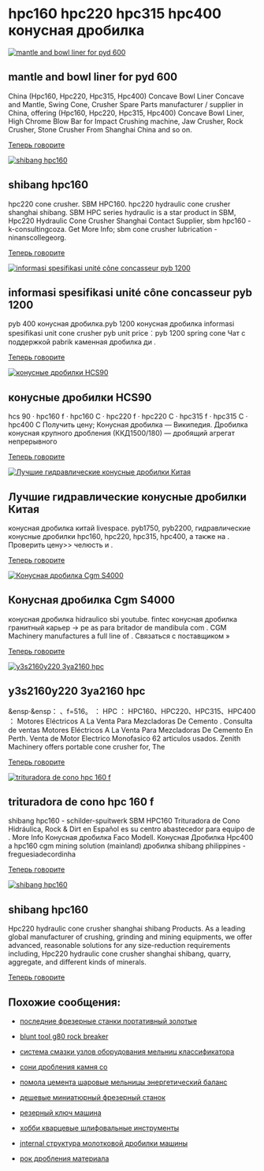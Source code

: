 # hpc160 hpc220 hpc315 hpc400 конусная дробилка
<a href="https://ru.ecuriezuff.be/products/" target="_blank">![mantle and bowl liner for pyd 600](https://github.com/millmachine/images/raw/main/131.jpg)</a>
## mantle and bowl liner for pyd 600
China (Hpc160, Hpc220, Hpc315, Hpc400) Concave Bowl Liner Concave and Mantle, Swing Cone, Crusher Spare Parts manufacturer / supplier in China, offering (Hpc160, Hpc220, Hpc315, Hpc400) Concave Bowl Liner, High Chrome Blow Bar for Impact Crushing machine, Jaw Crusher, Rock Crusher, Stone Crusher From Shanghai China and so on.
<a href="https://ru.ecuriezuff.be/products/" target="_blank">Теперь говорите</a>
<a href="https://ru.ecuriezuff.be/products/" target="_blank">![shibang hpc160](https://github.com/millmachine/images/raw/main/184.jpg)</a>
## shibang hpc160
hpc220 cone crusher. SBM HPC160. hpc220 hydraulic cone crusher shanghai shibang. SBM HPC series hydraulic is a star product in SBM, Hpc220 Hydraulic Cone Crusher Shanghai Contact Supplier, sbm hpc160 - k-consultingcoza. Get More Info; sbm cone crusher lubrication - ninanscollegeorg.
<a href="https://ru.ecuriezuff.be/products/" target="_blank">Теперь говорите</a>
<a href="https://ru.ecuriezuff.be/products/" target="_blank">![informasi spesifikasi unité cône concasseur pyb 1200](https://github.com/millmachine/images/raw/main/466.jpg)</a>
## informasi spesifikasi unité cône concasseur pyb 1200
pyb 400 конусная дробилка.pyb 1200 конусная дробилка informasi spesifikasi unit cone crusher pyb unit price︰pyb 1200 spring cone Чат с поддержкой pabrik каменная дробилка ди .
<a href="https://ru.ecuriezuff.be/products/" target="_blank">Теперь говорите</a>
<a href="https://ru.ecuriezuff.be/products/" target="_blank">![конусные дробилки HCS90](https://github.com/millmachine/images/raw/main/551.jpg)</a>
## конусные дробилки HCS90
hcs 90 · hpc160 f · hpc160 С · hpc220 f · hpc220 С · hpc315 f · hpc315 С · hpc400 С Получить цену; Конусная дробилка — Википедия. Дробилка конусная крупного дробления (ККД1500/180) — дробящий агрегат непрерывного 
<a href="https://ru.ecuriezuff.be/products/" target="_blank">Теперь говорите</a>
<a href="https://ru.ecuriezuff.be/products/" target="_blank">![Лучшие гидравлические конусные дробилки Китая](https://github.com/millmachine/images/raw/main/454.jpg)</a>
## Лучшие гидравлические конусные дробилки Китая
конусная дробилка китай livespace.  pyb1750, pyb2200, гидравлические конусные дробилки hpc160, hpc220, hpc315, hpc400, а также на . Проверить цену>> челюсть и .
<a href="https://ru.ecuriezuff.be/products/" target="_blank">Теперь говорите</a>
<a href="https://ru.ecuriezuff.be/products/" target="_blank">![Конусная дробилка Cgm S4000](https://github.com/millmachine/images/raw/main/192.jpg)</a>
## Конусная дробилка Cgm S4000
конусная дробилка hidraulico sbi youtube. fintec конусная дробилка гранитный карьер → pe as para britador de mandibula com . CGM Machinery manufactures a full line of . Связаться с поставщиком »
<a href="https://ru.ecuriezuff.be/products/" target="_blank">Теперь говорите</a>
<a href="https://ru.ecuriezuff.be/products/" target="_blank">![y3s2160y220 3ya2160 hpc](https://github.com/millmachine/images/raw/main/199.jpg)</a>
## y3s2160y220 3ya2160 hpc
&ensp·&ensp： 、f=516。 ： HPC ： HPC160、HPC220、HPC315、HPC400 ： Motores Eléctricos A La Venta Para Mezcladoras De Cemento . Consulta de ventas Motores Eléctricos A La Venta Para Mezcladoras De Cemento En Perth. Venta de Motor Electrico Monofasico 62 articulos usados. Zenith Machinery offers portable cone crusher for, The
<a href="https://ru.ecuriezuff.be/products/" target="_blank">Теперь говорите</a>
<a href="https://ru.ecuriezuff.be/products/" target="_blank">![trituradora de cono hpc 160 f](https://github.com/millmachine/images/raw/main/202.jpg)</a>
## trituradora de cono hpc 160 f
shibang hpc160 - schilder-spuitwerk SBM HPC160 Trituradora de Cono Hidráulica, Rock & Dirt en Español es su centro abastecedor para equipo de . More Info Конусная дробилка Faco Modell. Конусная Дробилка Hpc400 a hpc160 cgm mining solution (mainland)  дробилка shibang philippines - freguesiadecordinha
<a href="https://ru.ecuriezuff.be/products/" target="_blank">Теперь говорите</a>
<a href="https://ru.ecuriezuff.be/products/" target="_blank">![shibang hpc160](https://github.com/millmachine/images/raw/main/307.jpg)</a>
## shibang hpc160
Hpc220 hydraulic cone crusher shanghai shibang Products. As a leading global manufacturer of crushing, grinding and mining equipments, we offer advanced, reasonable solutions for any size-reduction requirements including, Hpc220 hydraulic cone crusher shanghai shibang, quarry, aggregate, and different kinds of minerals.
<a href="https://ru.ecuriezuff.be/products/" target="_blank">Теперь говорите</a>
## Похожие сообщения:
* [последние фрезерные станки портативный золотые](%D0%BF%D0%BE%D1%81%D0%BB%D0%B5%D0%B4%D0%BD%D0%B8%D0%B5%20%D1%84%D1%80%D0%B5%D0%B7%D0%B5%D1%80%D0%BD%D1%8B%D0%B5%20%D1%81%D1%82%D0%B0%D0%BD%D0%BA%D0%B8%20%D0%BF%D0%BE%D1%80%D1%82%D0%B0%D1%82%D0%B8%D0%B2%D0%BD%D1%8B%D0%B9%20%D0%B7%D0%BE%D0%BB%D0%BE%D1%82%D1%8B%D0%B5.md)
* [blunt tool g80 rock breaker](blunt%20tool%20g80%20rock%20breaker.md)
* [система смазки узлов оборудования мельниц классификатора](%D1%81%D0%B8%D1%81%D1%82%D0%B5%D0%BC%D0%B0%20%D1%81%D0%BC%D0%B0%D0%B7%D0%BA%D0%B8%20%D1%83%D0%B7%D0%BB%D0%BE%D0%B2%20%D0%BE%D0%B1%D0%BE%D1%80%D1%83%D0%B4%D0%BE%D0%B2%D0%B0%D0%BD%D0%B8%D1%8F%20%D0%BC%D0%B5%D0%BB%D1%8C%D0%BD%D0%B8%D1%86%20%D0%BA%D0%BB%D0%B0%D1%81%D1%81%D0%B8%D1%84%D0%B8%D0%BA%D0%B0%D1%82%D0%BE%D1%80%D0%B0.md)
* [сони дробления камня со](%D1%81%D0%BE%D0%BD%D0%B8%20%D0%B4%D1%80%D0%BE%D0%B1%D0%BB%D0%B5%D0%BD%D0%B8%D1%8F%20%D0%BA%D0%B0%D0%BC%D0%BD%D1%8F%20%D1%81%D0%BE.md)
* [помола цемента шаровые мельницы энергетический баланс](%D0%BF%D0%BE%D0%BC%D0%BE%D0%BB%D0%B0%20%D1%86%D0%B5%D0%BC%D0%B5%D0%BD%D1%82%D0%B0%20%D1%88%D0%B0%D1%80%D0%BE%D0%B2%D1%8B%D0%B5%20%D0%BC%D0%B5%D0%BB%D1%8C%D0%BD%D0%B8%D1%86%D1%8B%20%D1%8D%D0%BD%D0%B5%D1%80%D0%B3%D0%B5%D1%82%D0%B8%D1%87%D0%B5%D1%81%D0%BA%D0%B8%D0%B9%20%D0%B1%D0%B0%D0%BB%D0%B0%D0%BD%D1%81.md)
* [дешевые миниатюрный фрезерный станок](%D0%B4%D0%B5%D1%88%D0%B5%D0%B2%D1%8B%D0%B5%20%D0%BC%D0%B8%D0%BD%D0%B8%D0%B0%D1%82%D1%8E%D1%80%D0%BD%D1%8B%D0%B9%20%D1%84%D1%80%D0%B5%D0%B7%D0%B5%D1%80%D0%BD%D1%8B%D0%B9%20%D1%81%D1%82%D0%B0%D0%BD%D0%BE%D0%BA.md)
* [резерный ключ машина](%D1%80%D0%B5%D0%B7%D0%B5%D1%80%D0%BD%D1%8B%D0%B9%20%D0%BA%D0%BB%D1%8E%D1%87%20%D0%BC%D0%B0%D1%88%D0%B8%D0%BD%D0%B0.md)
* [хобби кварцевые шлифовальные инструменты](%D1%85%D0%BE%D0%B1%D0%B1%D0%B8%20%D0%BA%D0%B2%D0%B0%D1%80%D1%86%D0%B5%D0%B2%D1%8B%D0%B5%20%D1%88%D0%BB%D0%B8%D1%84%D0%BE%D0%B2%D0%B0%D0%BB%D1%8C%D0%BD%D1%8B%D0%B5%20%D0%B8%D0%BD%D1%81%D1%82%D1%80%D1%83%D0%BC%D0%B5%D0%BD%D1%82%D1%8B.md)
* [jnternal структура молотковой дробилки машины](jnternal%20%D1%81%D1%82%D1%80%D1%83%D0%BA%D1%82%D1%83%D1%80%D0%B0%20%D0%BC%D0%BE%D0%BB%D0%BE%D1%82%D0%BA%D0%BE%D0%B2%D0%BE%D0%B9%20%D0%B4%D1%80%D0%BE%D0%B1%D0%B8%D0%BB%D0%BA%D0%B8%20%D0%BC%D0%B0%D1%88%D0%B8%D0%BD%D1%8B.md)
* [рок дробления материала](%D1%80%D0%BE%D0%BA%20%D0%B4%D1%80%D0%BE%D0%B1%D0%BB%D0%B5%D0%BD%D0%B8%D1%8F%20%D0%BC%D0%B0%D1%82%D0%B5%D1%80%D0%B8%D0%B0%D0%BB%D0%B0.md)
